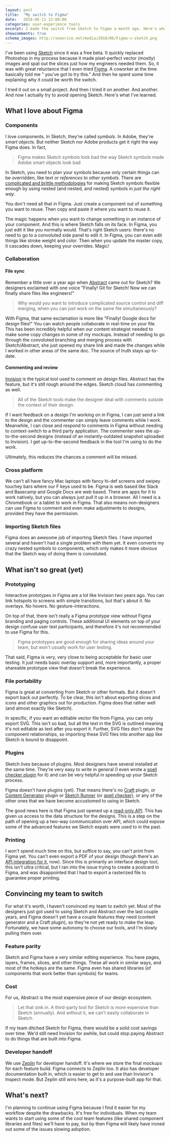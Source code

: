 ```yaml
---
layout: post
title:  "My switch to Figma"
date:   2018-06-11 12:00:00
categories: user-experience tools
excerpt: I made the switch from Sketch to Figma a month ago. Here's what I learned.
showcomments: true
schema_images: http://seanrice.net/media/2018/06/Figma-v-sketch.png
---
```


I've been using [Sketch](http://sketchapp.com) since it was a free beta. It quickly replaced Photoshop in my process because it made pixel-perfect vector (mostly) images and spat out the slices just how my engineers needed them. So, it was with great reluctance that I even tried [Figma](http://figma.com). A coworker at the time basically told me &quot; you've got to try this.&quot; And then he spent some time explaining why it could be worth the switch.

I tried it out on a small project. And then I tried it on another. And another. And now I actually try to avoid opening Sketch. Here's what I've learned.

## What I love about Figma

### Components

I love components. In Sketch, they're called _symbols_. In Adobe, they're _smart objects_. But neither Sketch nor Adobe products get it right the way Figma does. In fact,

> Figma makes Sketch symbols look bad the way Sketch symbols made Adobe smart objects look bad

In Sketch, you need to plan your symbols because only certain things can be overridden, like text or _references to other symbols_. There are [complicated and brittle methodologies](https://medium.com/ux-power-tools/a-quick-start-guide-to-ux-power-tools-773d5b47ac85) for making Sketch symbols flexible enough by using nested (and nested, and nested) symbols in _just the right way_.

You don't need all that in Figma. Just create a component out of something you want to reuse. Then copy and paste it where you want to reuse it.

The magic happens when you want to change something in an instance of your component. And this is where Sketch falls on its face. In Figma, you just edit it like you normally would. That's right Sketch users: there's no need to go to a convoluted side panel to edit it. In Figma, you can even edit things like stroke weight and color. Then when you update the master copy, it cascades down, keeping your overrides. Magic!

### Collaboration

#### File sync

Remember a little over a year ago when [Abstract](http://goabstract.com) came out for Sketch? We designers exclaimed with one voice "Finally! Git for Sketch! Now we can finally share files like engineers!"

> Why would you want to introduce complicated source control and diff merging, when you can just work on the same file simultaneously?

With Figma, that same exclamation is more like "Finally! Google docs for design files!" You can watch people collaborate in real-time on your file. This has been incredibly helpful when our content strategist needed to make some copy changes in some of my mockups. Instead of needing to go through the convoluted branching and merging process with Sketch/Abstract, she just opened my share link and made the changes while I worked in other areas of the same doc. The source of truth stays up-to-date.

#### Commenting and review

[Invision](http://invisionapp.com) is the typical tool used to comment on design files. Abstract has the feature, but it's still rough around the edges. Sketch cloud has commenting as well.

> All of the Sketch tools make the designer deal with comments outside the context of their design.

If I want feedback on a design I'm working on in Figma, I can just send a link to the design and the commenter can simply leave comments while I work. Meanwhile, I can close and respond to comments in Figma without needing to context-switch to a third party application. The commenter sees the up-to-the-second designs (instead of an instantly-outdated snapshot uploaded to Invision). I get up-to-the-second feedback in the tool I'm using to do the work.

Ultimately, this reduces the chances a comment will be missed.

### Cross platform

We can't all have fancy Mac laptops with fancy hi-def screens and swipey touchey bars where our F keys used to be. Figma is web based like Slack and Basecamp and Google Docs are web based. There are apps for it to work natively, but you can always just pull it up in a browser. All I need is a Chromebook or a tablet to work in Figma. That also means non-designers can use Figma to comment and even make adjustments to designs, provided they have the permission.

### Importing Sketch files

Figma does an awesome job of importing Sketch files. I have imported several and haven't had a single problem with them yet. It even converts my crazy nested symbols to components, which only makes it more obvious that the Sketch way of doing them is convoluted.

## What isn't so great (yet)

### Prototyping

Interactive prototypes in Figma are a lot like Invision two years ago. You can link hotspots to screens with simple transitions, but that's about it. No overlays. No hovers. No gesture-interactions.

On top of that, there isn't really a Figma prototype view without Figma branding and paging controls. These additional UI elements on top of your design confuse user test participants, and therefore it's not recommended to use Figma for this.

> Figma prototypes are good enough for sharing ideas around your team, but won't usually work for user testing.

That said, Figma is very, very close to being acceptable for basic user testing. It just needs basic overlay support and, more importantly, a proper shareable prototype view that doesn't break the experience.

### File portability

Figma is great at converting from Sketch or other formats. But it doesn't export back out perfectly. To be clear, this isn't about exporting slices and icons and other graphics out for production. Figma does that rather well (and almost exactly like Sketch).

In specific, if you want an editable vector file from Figma, you can only export SVG. This isn't so bad, but all the text in the SVG is outlined meaning it's not editable as text after you export it. Further, SVG files don't retain the component relationships, so importing these SVG files into another app like Sketch is bound to disappoint.

### Plugins

Sketch lives because of plugins. Most designers have several installed at the same time. They're very easy to write in general (I even wrote a [spell checker plugin](https://github.com/Tallwave/sketch-spellcheck-all-layers) for it) and can be very helpful in speeding up your Sketch process.

Figma doesn't have plugins (yet). That means there's no [Craft](https://www.invisionapp.com/craft) plugin, or [Content Generator](https://github.com/timuric/Content-generator-sketch-plugin) plugin or [Sketch Runner](https://sketchrunner.com/) (or [spell checker](https://github.com/Tallwave/sketch-spellcheck-all-layers)), or any of the other ones that we have become accustomed to using in Sketch.

The good news here is that Figma just opened up a [read-only API](https://www.figma.com/developers). This has given us access to the data structure for the designs. This is a step on the path of opening up a two-way communication over API, which could expose some of the advanced features we Sketch expats were used to in the past.

### Printing

I won't spend much time on this, but suffice to say, you can't print from Figma yet. You can't even export a PDF of your design (though there's an [API integration for it](https://figma-pdf.gweltaz-calori.com/), now). Since this is primarily an interface design tool, this isn't ultra critical, but I ran into the issue trying to create a postcard in Figma, and was disappointed that I had to export a rasterized file to guarantee proper printing.

## Convincing my team to switch

For what it's worth, I haven't convinced my team to switch yet. Most of the designers just got used to using Sketch and Abstract over the last couple years, and Figma doesn't yet have a couple features they need (content generator and a Craft plugin), so they're not yet ready to make the leap. Fortunately, we have some autonomy to choose our tools, and I'm slowly pulling them over.

### Feature parity

Sketch and Figma have a very similar editing experience. You have pages, layers, frames, slices, and other things. These all work in similar ways, and most of the hotkeys are the same. Figma even has shared libraries (of components that work better than symbols) for teams.

### Cost

For us, Abstract is the most expensive piece of our design ecosystem.

> Let that sink in. A third-party tool for Sketch is more expensive than Sketch (annually). And without it, we can't easily collaborate in Sketch.

If my team ditched Sketch for Figma, there would be a solid cost savings over time. We'd still need Invision for awhile, but could stop paying Abstract to do things that are built into Figma.

### Developer handoff

We use [Zeplin](http//zeplin.io) for developer handoff. It's where we store the final mockups for each feature build. Figma connects to Zeplin too. It also has developer documentation built in, which is easier to get to and use than Invision's Inspect mode. But Zeplin still wins here, as it's a purpose-built app for that.

## What's next?

I'm planning to continue using Figma because I find it easier for my workflow despite the drawbacks. It's free for individuals. When my team wants to start using some of the cool team features (like shared component libraries and files) we'll have to pay, but by then Figma will likely have ironed out some of the issues slowing adoption.
